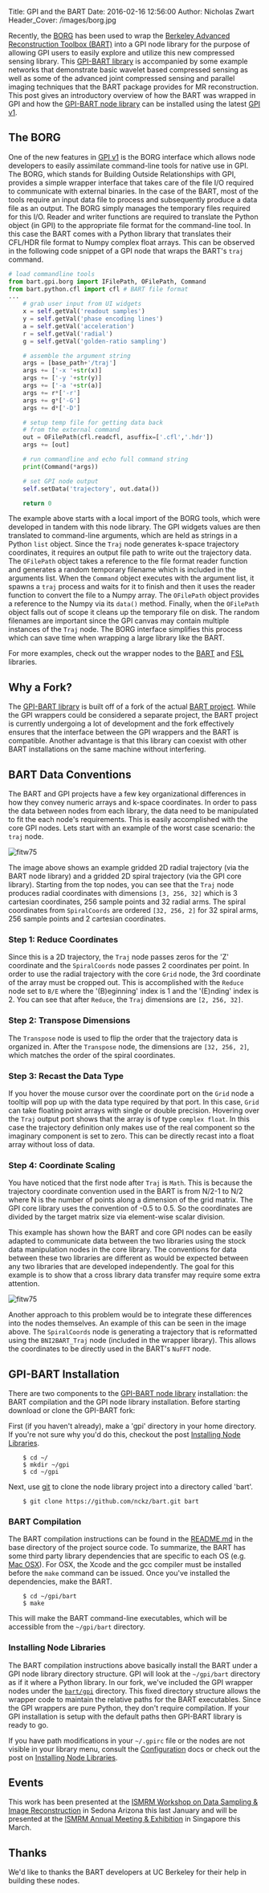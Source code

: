 Title: GPI and the BART
Date: 2016-02-16 12:56:00
Author: Nicholas Zwart
Header_Cover: /images/borg.jpg

Recently, the <a href="https://en.wikipedia.org/wiki/Borg_(Star_Trek)">BORG</a>
has been used to wrap the <a href="http://mrirecon.github.io/bart/"
target="_blank">Berkeley Advanced Reconstruction Toolbox (BART)</a> into a GPI
node library for the purpose of allowing GPI users to easily explore and
utilize this new compressed sensing library.  This <a
href="https://github.com/nckz/bart/blob/master/gpi/README.md"
target="_blank">GPI-BART library</a> is accompanied by some example networks
that demonstrate basic wavelet based compressed sensing as well as some of the
advanced joint compressed sensing and parallel imaging techniques that the BART
package provides for MR reconstruction.  This post gives an introductory
overview of how the BART was wrapped in GPI and how the <a
href="https://github.com/nckz/bart/blob/master/gpi/README.md"
target="_blank">GPI-BART node library</a> can be installed using the latest <a
href="http://dev.gpilab.com" target="_blank">GPI v1</a>.

## The BORG
One of the new features in <a href="/downloads" target="_blank">GPI
v1</a> is the BORG interface which allows node developers to easily assimilate
command-line tools for native use in GPI.  The BORG, which stands for Building
Outside Relationships with GPI, provides a simple wrapper interface that takes
care of the file I/O required to communicate with external binaries.  In the
case of the BART, most of the tools require an input data file to process and
subsequently produce a data file as an output.  The BORG simply manages the
temporary files required for this I/O.  Reader and writer functions are
required to translate the Python object (in GPI) to the appropriate file format
for the command-line tool.  In this case the BART comes with a Python library
that translates their CFL/HDR file format to Numpy complex float arrays.  This
can be observed in the following code snippet of a GPI node that wraps the
BART's `traj` command.

```python
# load commandline tools
from bart.gpi.borg import IFilePath, OFilePath, Command
from bart.python.cfl import cfl # BART file format
...
    # grab user input from UI widgets
    x = self.getVal('readout samples')
    y = self.getVal('phase encoding lines')
    a = self.getVal('acceleration')
    r = self.getVal('radial')
    g = self.getVal('golden-ratio sampling')

    # assemble the argument string
    args = [base_path+'/traj']
    args += ['-x '+str(x)]
    args += ['-y '+str(y)]
    args += ['-a '+str(a)]
    args += r*['-r']
    args += g*['-G']
    args += d*['-D']

    # setup temp file for getting data back
    # from the external command
    out = OFilePath(cfl.readcfl, asuffix=['.cfl','.hdr'])
    args += [out]

    # run commandline and echo full command string
    print(Command(*args))

    # set GPI node output
    self.setData('trajectory', out.data())

    return 0
```


The example above starts with a local import of the BORG tools, which were
developed in tandem with this node library.  The GPI widgets values are then
translated to command-line arguments, which are held as strings in a Python
`list` object.  Since the `Traj` node generates k-space trajectory coordinates,
it requires an output file path to write out the trajectory data.  The
`OFilePath` object takes a reference to the file format reader function and
generates a random temporary filename which is included in the arguments list.
When the `Command` object executes with the argument list, it spawns a `traj`
process and waits for it to finish and then it uses the reader function to
convert the file to a Numpy array.  The `OFilePath` object provides a reference
to the Numpy via its `data()` method.  Finally, when the `OFilePath` object
falls out of scope it cleans up the temporary file on disk.  The random
filenames are important since the GPI canvas may contain multiple instances of
the `Traj` node.  The BORG interface simplifies this process which can save
time when wrapping a large library like the BART.

For more examples, check out the wrapper nodes to the
[BART](https://github.com/nckz/bart/tree/master/gpi) and
[FSL](https://github.com/aganders3/gpi-neurotools/tree/master/FSL/GPI)
libraries.

## Why a Fork?
The <a href="https://github.com/nckz/bart/blob/master/gpi/README.md"
target="_blank">GPI-BART library</a> is built off of a fork of the actual <a
href="http://mrirecon.github.io/bart/" target="_blank">BART project</a>.  While
the GPI wrappers could be considered a separate project, the BART project is
currently undergoing a lot of development and the fork effectively ensures that
the interface between the GPI wrappers and the BART is compatible.  Another
advantage is that this library can coexist with other BART installations on the
same machine without interfering.

## BART Data Conventions
The BART and GPI projects have a few key organizational differences in how they
convey numeric arrays and k-space coordinates.  In order to pass the data
between nodes from each library, the data need to be manipulated to fit the
each node's requirements. This is easily accomplished with the core GPI nodes.
Lets start with an example of the worst case scenario: the `traj` node.

![fitw75]({filename}/images/BARTDataConvention.png)

The image above shows an example gridded 2D radial trajectory (via the BART
node library) and a gridded 2D spiral trajectory (via the GPI core library).
Starting from the top nodes, you can see that the `Traj` node produces radial
coordinates with dimensions `[3, 256, 32]` which is 3 cartesian coordinates,
256 sample points and 32 radial arms.  The spiral coordinates from
`SpiralCoords` are ordered `[32, 256, 2]` for 32 spiral arms, 256 sample points
and 2 cartesian coordinates.

### Step 1: Reduce Coordinates
Since this is a 2D trajectory, the `Traj` node passes zeros for the 'Z'
coordinate and the `SpiralCoords` node passes 2 coordinates per point.  In
order to use the radial trajectory with the core `Grid` node, the 3rd
coordinate of the array must be cropped out.  This is accomplished with the
`Reduce` node set to `B/E` where the '(B)eginning' index is 1 and the
'(E)nding' index is 2.  You can see that after `Reduce`, the `Traj` dimensions
are `[2, 256, 32]`.

### Step 2: Transpose Dimensions
The `Transpose` node is used to flip the order that the trajectory data is
organized in. After the `Transpose` node, the dimensions are `[32, 256, 2]`,
which matches the order of the spiral coordinates.

### Step 3: Recast the Data Type
If you hover the mouse cursor over the coordinate port on the `Grid` node a
tooltip will pop up with the data type required by that port. In this case,
`Grid` can take floating point arrays with single or double precision.
Hovering over the `Traj` output port shows that the array is of type `complex
float`.  In this case the trajectory definition only makes use of the real
component so the imaginary component is set to zero.  This can be directly
recast into a float array without loss of data.

### Step 4: Coordinate Scaling
You have noticed that the first node after `Traj` is `Math`.  This is because
the trajectory coordinate convention used in the BART is from N/2-1 to N/2
where N is the number of points along a dimension of the grid matrix.  The GPI
core library uses the convention of -0.5 to 0.5.  So the coordinates are
divided by the target matrix size via element-wise scalar division.

This example has shown how the BART and core GPI nodes can be easily adapted to
communicate data between the two libraries using the stock data manipulation
nodes in the core library.  The conventions for data between these two
libraries are different as would be expected between any two libraries that are
developed independently.  The goal for this example is to show that a cross
library data transfer may require some extra attention.

![fitw75]({filename}/images/BARTDataConvention_BNI2BART.png)

Another approach to this problem would be to integrate these differences into
the nodes themselves.  An example of this can be seen in the image above.  The
`SpiralCoords` node is generating a trajectory that is reformatted using the
`BNI2BART_Traj` node (included in the wrapper library).  This allows the
coordinates to be directly used in the BART's `NuFFT` node.

## GPI-BART Installation
There are two components to the <a
href="https://github.com/nckz/bart/blob/master/gpi/README.md"
target="_blank">GPI-BART node library</a> installation: the BART compilation
and the GPI node library installation.  Before starting download or clone the
GPI-BART fork:

First (if you haven't already), make a 'gpi' directory in your home directory.
If you're not sure why you'd do this, checkout the post [Installing Node
Libraries](/2015/06/30/Installing-Node-Libraries).

```
    $ cd ~/
    $ mkdir ~/gpi
    $ cd ~/gpi
```

Next, use [git](https://git-scm.com/) to clone the node library project into a
directory called 'bart'.

```
    $ git clone https://github.com/nckz/bart.git bart
```

### BART Compilation
The BART compilation instructions can be found in the
[README.md](https://github.com/nckz/bart#22-downloading-and-compilation) in the
base directory of the project source code.  To summarize, the BART has some
third party library dependencies that are specific to each OS (e.g. [Mac
OSX](https://github.com/nckz/bart#212-mac-os-x)).  For OSX, the Xcode and the
gcc compiler must be installed before the `make` command can be issued.  Once
you've installed the dependencies, make the BART.

```
    $ cd ~/gpi/bart
    $ make
```

This will make the BART command-line executables, which will be accessible from
the `~/gpi/bart` directory.

### Installing Node Libraries
The BART compilation instructions above basically install the BART under a GPI
node library directory structure.  GPI will look at the `~/gpi/bart` directory
as if it where a Python library.  In our fork, we've included the GPI wrapper
nodes under the [`bart/gpi`](https://github.com/nckz/bart/tree/master/gpi)
directory. This fixed directory structure allows the wrapper code to maintain
the relative paths for the BART executables.  Since the GPI wrappers are pure
Python, they don't require compilation. If your GPI installation is setup with
the default paths then GPI-BART library is ready to go.

If you have path modifications in your `~/.gpirc` file or the nodes are not
visible in your library menu, consult the
[Configuration](http://docs.gpilab.com/en/develop/config.html) docs or check out the
post on [Installing Node
Libraries](/2015/06/30/Installing-Node-Libraries).

## Events
This work has been presented at the [ISMRM Workshop on Data Sampling & Image
Reconstruction](http://www.ismrm.org/workshops/Data16/) in Sedona Arizona this
last January and will be presented at the [ISMRM Annual Meeting &
Exhibition](http://www.ismrm.org/2016-annual-meeting-exhibition/) in Singapore
this March.

## Thanks
We'd like to thanks the BART developers at UC Berkeley for their help in
building these nodes.
